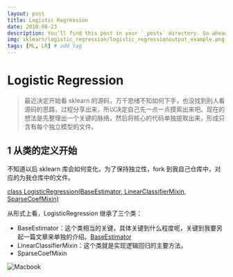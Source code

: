 ```yaml
---
layout: post
title: Logistic Regression
date: 2018-08-23
description: You’ll find this post in your `_posts` directory. Go ahead and edit it and re-build the site to see your changes. # Add post description (optional)
img: sklearn/logistic_regression/logistic_regressionoutput_example.png # Add image post (optional)
tags: [ML, LR] # add tag
---
```

# Logistic Regression

> 最近决定开始看 sklearn 的源码，万千思绪不知如何下手，也没找到别人看源码的思路，过程分享出来，所以决定自己先一点一点摸索出来吧。现在的想法是先整理出一个关键的脉络，然后将核心的代码单独提取出来，形成只含有每个独立模型的文件。

## 1 从类的定义开始 

不知道以后 sklearn 库会如何变化，为了保持独立性，fork 到我自己仓库中，对应的为我仓库中的文件。

[class LogisticRegression(BaseEstimator, LinearClassifierMixin, SparseCoefMixin)](https://github.com/calfchen/scikit-learn/blob/master/sklearn/linear_model/logistic.py#L965)

从形式上看，LogisticRegression 继承了三个类：

- BaseEstimator：这个类相当的关键，具体关键到什么程度呢，关键到我要另起一篇文章来单独的介绍。[BaseEstimator](https://calfchen.github.io/calfchen.github.io/sklearn-design/)
- LinearClassifierMixin：这个类就是实现逻辑回归的主要方法。
- SparseCoefMixin

![Macbook]({{site.baseurl}}/assets/img/sklearn/logistic_regression/logistic_regressionoutput_example.png)


